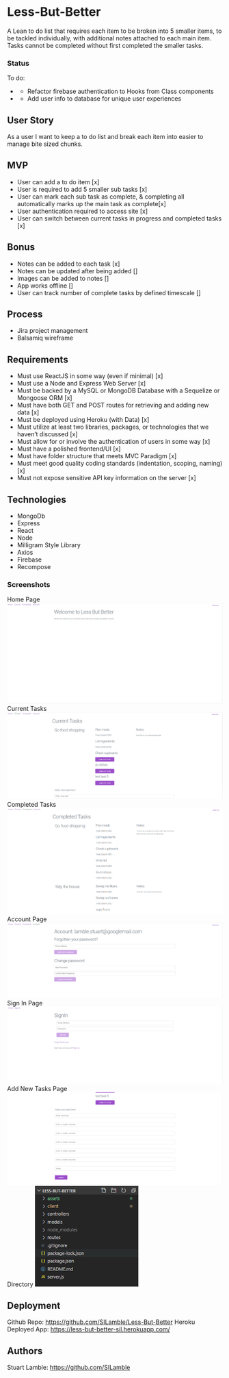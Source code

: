 # Less-But-Better

A Lean to do list that requires each item to be broken into 5 smaller items, to be tackled individually, with additional notes attached to each main item. Tasks cannot be completed without first completed the smaller tasks.

### Status

To do:

* * Refactor firebase authentication to Hooks from Class components
* * Add user info to database for unique user experiences

## User Story

As a user I want to keep a to do list and break each item into easier to manage bite sized chunks.

## MVP

* User can add a to do item [x]
* User is required to add 5 smaller sub tasks [x]
* User can mark each sub task as complete, & completing all automatically marks up the main task as complete[x]
* User authentication required to access site [x]
* User can switch between current tasks in progress and completed tasks [x]

## Bonus

* Notes can be added to each task [x]
* Notes can be updated after being added []
* Images can be added to notes []
* App works offline []
* User can track number of complete tasks by defined timescale []

## Process

* Jira project management
* Balsamiq wireframe 

## Requirements

* Must use ReactJS in some way (even if minimal) [x]
* Must use a Node and Express Web Server [x]
* Must be backed by a MySQL or MongoDB Database with a Sequelize or Mongoose ORM [x]
* Must have both GET and POST routes for retrieving and adding new data [x]
* Must be deployed using Heroku (with Data) [x]
* Must utilize at least two libraries, packages, or technologies that we haven’t discussed [x]
* Must allow for or involve the authentication of users in some way [x]
* Must have a polished frontend/UI [x]
* Must have folder structure that meets MVC Paradigm [x]
* Must meet good quality coding standards (indentation, scoping, naming) [x]
* Must not expose sensitive API key information on the server [x]

## Technologies

* MongoDb
* Express
* React
* Node
* Milligram Style Library 
* Axios
* Firebase
* Recompose

### Screenshots

Home Page
![Screenshot - homepage](https://github.com/SILamble/Less-But-Better/blob/master/assets/screenshots/Cap-home.PNG)
Current Tasks
![Screenshot - current tasks](https://github.com/SILamble/Less-But-Better/blob/master/assets/screenshots/Cap-current.PNG)
Completed Tasks
![Screenshot - completed tasks](https://github.com/SILamble/Less-But-Better/blob/master/assets/screenshots/Cap-completed.PNG)
Account Page
![Screenshot - account page](https://github.com/SILamble/Less-But-Better/blob/master/assets/screenshots/cap-account.PNG)
Sign In Page
![Screenshot - sign in page](https://github.com/SILamble/Less-But-Better/blob/master/assets/screenshots/cap-signIn.PNG)
Add New Tasks Page
![Screenshot - new tasks page](https://github.com/SILamble/Less-But-Better/blob/master/assets/screenshots/Cap-addNew.PNG)
Directory 
![Screenshot - directory](https://github.com/SILamble/Less-But-Better/blob/master/assets/screenshots/cap-directory.PNG)

## Deployment

Github Repo: https://github.com/SILamble/Less-But-Better
Heroku Deployed App: https://less-but-better-sil.herokuapp.com/

## Authors

Stuart Lamble: https://github.com/SILamble
